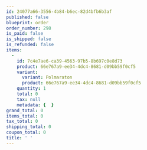 ```yaml
---
id: 24077a66-3556-4b84-b6ec-82d4bfb6b3af
published: false
blueprint: order
order_number: 298
is_paid: false
is_shipped: false
is_refunded: false
items:
  -
    id: 7c4e7ae6-ca39-4563-97b5-8b697c0e8d73
    product: 66e767a9-ee34-4dc4-8681-d09bb59f0cf5
    variant:
      variant: Polmaraton
      product: 66e767a9-ee34-4dc4-8681-d09bb59f0cf5
    quantity: 1
    total: 0
    tax: null
    metadata: {  }
grand_total: 0
items_total: 0
tax_total: 0
shipping_total: 0
coupon_total: 0
title: ' '
---
```

